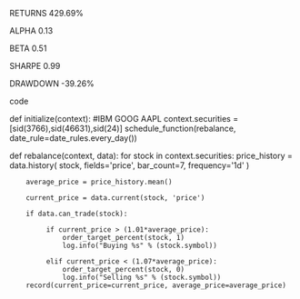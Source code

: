 RETURNS
429.69%
 
ALPHA
0.13
 
BETA
0.51
 
SHARPE
0.99
 
DRAWDOWN
-39.26%

code

def initialize(context):
    #IBM GOOG AAPL
    context.securities = [sid(3766),sid(46631),sid(24)]
    schedule_function(rebalance, date_rule=date_rules.every_day())

def rebalance(context, data):
    for stock in context.securities:
        price_history = data.history(
             stock,
             fields='price',
             bar_count=7,
             frequency='1d'
         )

        average_price = price_history.mean()
        
        current_price = data.current(stock, 'price') 
         
        if data.can_trade(stock):

             if current_price > (1.01*average_price):
                 order_target_percent(stock, 1)
                 log.info("Buying %s" % (stock.symbol))

             elif current_price < (1.07*average_price):
                 order_target_percent(stock, 0)
                 log.info("Selling %s" % (stock.symbol))
        record(current_price=current_price, average_price=average_price)
